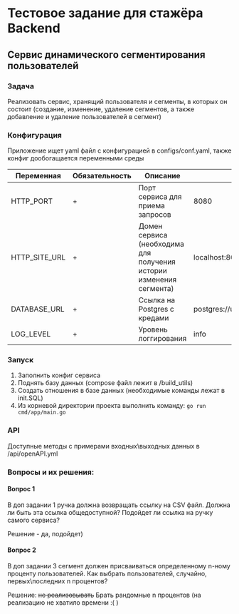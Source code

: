 # Тестовое задание для стажёра Backend

## Сервис динамического сегментирования пользователей

### Задача

Реализовать сервис, хранящий пользователя и сегменты, в которых он состоит (создание, изменение, удаление сегментов, а
также добавление и удаление пользователей в сегмент)

### Конфигурация

Приложение ищет yaml файл с конфигурацией в configs/conf.yaml,
также конфиг дообогащается переменными среды

| Переменная    | Обязательность | Описание                                                            | Пример значения                              |
|---------------|----------------|---------------------------------------------------------------------|----------------------------------------------|
| HTTP_PORT     | +              | Порт сервиса для приема запросов                                    | 8080                                         |
| HTTP_SITE_URL | +              | Домен сервиса (необходима для получения истории изменения сегмента) | localhost:8080                               |
| DATABASE_URL  | +              | Ссылка на Postgres c кредами                                        | postgres://user:pass@localhost:5432/postgres |
| LOG_LEVEL     | +              | Уровень логгирования                                                | info                                         |

### Запуск
1) Заполнить конфиг сервиса
2) Поднять базу данных (compose файл лежит в /build_utils)
3) Создать отношения в базе данных (необходимые команды лежат в init.SQL)
4) Из корневой директории проекта выполнить команду: `go run cmd/app/main.go`

### API
Доступные методы с примерами входных\выходных данных в /api/openAPI.yml

### Вопросы и их решения:
#### Вопрос 1
В доп задании 1 ручка должна возвращать ссылку на CSV файл. Должна ли быть эта ссылка общедоступной? Подойдет ли ссылка на ручку самого сервиса? 

Решение - да, подойдет)

#### Вопрос 2
В доп задании 3 сегмент должен присваиваться определенному n-ному проценту пользователей. Как выбрать пользователей, случайно, первых\последних n процентов?

Решение: ~~не реализовывать~~ Брать рандомные n процентов (на реализацию не хватило времени :( )